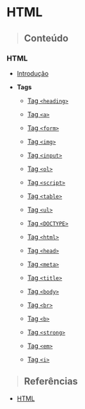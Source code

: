 # HTML

> ## **Conteúdo**

### HTML

- [Introdução](/html/introduction.md)

- **Tags**

  - [Tag `<heading>`](/html/tags/heading.md)

  - [Tag `<a>`](/html/tags/a.md)

  - [Tag `<form>`](/html/tags/form.md)

  - [Tag `<img>`](/html/tags/img.md)

  - [Tag `<input>`](/html/tags/input.md)

  - [Tag `<ol>`](/html/tags/ol.md)

  - [Tag `<script>`](/html/tags/script.md)

  - [Tag `<table>`](/html/tags/table.md)

  - [Tag `<ul>`](/html/tags/ul.md)

  - [Tag `<DOCTYPE>`](/html/tags/doctype.md)

  - [Tag `<html>`](/html/tags/html.md)

  - [Tag `<head>`](/html/tags/head.md)

  - [Tag `<meta>`](/html/tags/meta.md)

  - [Tag `<title>`](/html/tags/title.md)

  - [Tag `<body>`](/html/tags/body.md)

  - [Tag `<br>`](/html/tags/br.md)

  - [Tag `<b>`](/html/tags/b.md)

  - [Tag `<strong>`](/html/tags/strong.md)

  - [Tag `<em>`](/html/tags/em.md)

  - [Tag `<i>`](/html/tags/i.md)

> ## **Referências**

- [HTML](/html/references.md)
